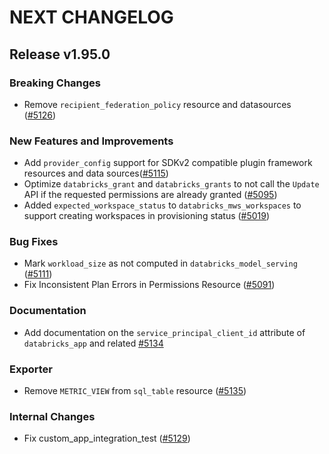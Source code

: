 # NEXT CHANGELOG

## Release v1.95.0

### Breaking Changes

* Remove `recipient_federation_policy` resource and datasources ([#5126](https://github.com/databricks/terraform-provider-databricks/pull/5126))

### New Features and Improvements

* Add `provider_config` support for SDKv2 compatible plugin framework resources and data sources([#5115](https://github.com/databricks/terraform-provider-databricks/pull/5115))
* Optimize `databricks_grant` and `databricks_grants` to not call the `Update` API if the requested permissions are already granted ([#5095](https://github.com/databricks/terraform-provider-databricks/pull/5095))
* Added `expected_workspace_status` to `databricks_mws_workspaces` to support creating workspaces in provisioning status ([#5019](https://github.com/databricks/terraform-provider-databricks/pull/5019))

### Bug Fixes

* Mark `workload_size` as not computed in `databricks_model_serving` ([#5111](https://github.com/databricks/terraform-provider-databricks/pull/5111))
* Fix Inconsistent Plan Errors in Permissions Resource ([#5091](https://github.com/databricks/terraform-provider-databricks/pull/5091))

### Documentation

* Add documentation on the `service_principal_client_id` attribute of `databricks_app` and related [#5134](https://github.com/databricks/terraform-provider-databricks/pull/5134)
### Exporter
* Remove `METRIC_VIEW` from `sql_table` resource ([#5135](https://github.com/databricks/terraform-provider-databricks/pull/5135))

### Internal Changes

* Fix custom_app_integration_test ([#5129](https://github.com/databricks/terraform-provider-databricks/pull/5129))
